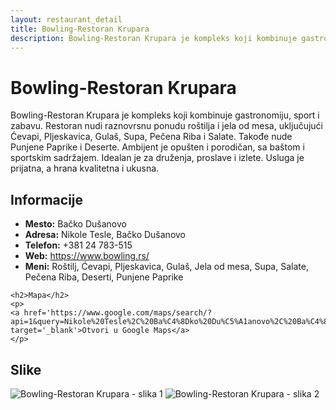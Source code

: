 ```yaml
---
layout: restaurant_detail
title: Bowling-Restoran Krupara
description: Bowling-Restoran Krupara je kompleks koji kombinuje gastronomiju, sport i zabavu. Restoran nudi raznovrsnu ponudu roštilja i jela od mesa, uključujući Ćevapi, Pljeskavica, Gulaš, Supa, Pečena Riba i Salate. Takođe nude Punjene Paprike i Deserte. Ambijent je opušten i porodičan, sa baštom i sportskim sadržajem. Idealan je za druženja, proslave i izlete. Usluga je prijatna, a hrana kvalitetna i ukusna.
---
```


# Bowling-Restoran Krupara
<p class="description">Bowling-Restoran Krupara je kompleks koji kombinuje gastronomiju, sport i zabavu. Restoran nudi raznovrsnu ponudu roštilja i jela od mesa, uključujući Ćevapi, Pljeskavica, Gulaš, Supa, Pečena Riba i Salate. Takođe nude Punjene Paprike i Deserte. Ambijent je opušten i porodičan, sa baštom i sportskim sadržajem. Idealan je za druženja, proslave i izlete. Usluga je prijatna, a hrana kvalitetna i ukusna.</p>

<div class="left-column text-content">
    <h2>Informacije</h2>
    <ul>
        <li><strong>Mesto:</strong> Bačko Dušanovo</li>
        <li><strong>Adresa:</strong> Nikole Tesle, Bačko Dušanovo</li>
        <li><strong>Telefon:</strong> +381 24 783-515</li>
        <li><strong>Web:</strong> <a href='https://www.bowling.rs/' target='_blank'>https://www.bowling.rs/</a></li>
        <li><strong>Meni:</strong> Roštilj, Ćevapi, Pljeskavica, Gulaš, Jela od mesa, Supa, Salate, Pečena Riba, Deserti, Punjene Paprike</li>
    </ul>

    <h2>Mapa</h2>
    <p>
    <a href='https://www.google.com/maps/search/?api=1&query=Nikole%20Tesle%2C%20Ba%C4%8Dko%20Du%C5%A1anovo%2C%20Ba%C4%8Dko%20Du%C5%A1anovo' target='_blank'>Otvori u Google Maps</a>
    </p>
</div>

<div class="right-column">
    <h2>Slike</h2>
    <div class="images-grid">
<img src='https://raw.githubusercontent.com/Gde-Jesti/images/refs/heads/main/Bowling-Restaurant-Krupara.webp' alt='Bowling-Restoran Krupara - slika 1'> <img src='https://www.bowling.rs/wp-content/uploads/2023/01/odraslezabave-1024x614-1.jpg' alt='Bowling-Restoran Krupara - slika 2'>
    </div>
</div>